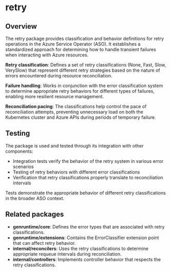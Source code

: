 # retry

## Overview

The retry package provides classification and behavior definitions for retry operations in the Azure Service Operator (ASO). It establishes a standardized approach for determining how to handle transient failures when interacting with Azure resources.

**Retry classification**: Defines a set of retry classifications (None, Fast, Slow, VerySlow) that represent different retry strategies based on the nature of errors encountered during resource reconciliation.

**Failure handling**: Works in conjunction with the error classification system to determine appropriate retry behaviors for different types of failures, enabling more resilient resource management.

**Reconciliation pacing**: The classifications help control the pace of reconciliation attempts, preventing unnecessary load on both the Kubernetes cluster and Azure APIs during periods of temporary failure.

## Testing

The package is used and tested through its integration with other components:

* Integration tests verify the behavior of the retry system in various error scenarios
* Testing of retry behaviors with different error classifications
* Verification that retry classifications properly translate to reconciliation intervals

Tests demonstrate the appropriate behavior of different retry classifications in the broader ASO context.

## Related packages

* **genruntime/core**: Defines the error types that are associated with retry classifications.
* **genruntime/extensions**: Contains the ErrorClassifier extension point that can affect retry behavior.
* **internal/reconcilers**: Uses the retry classifications to determine appropriate requeue intervals during reconciliation.
* **internal/controllers**: Implements controller behavior that respects the retry classifications.
